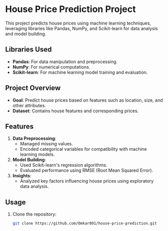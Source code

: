 # House Price Prediction Project

This project predicts house prices using machine learning techniques, leveraging libraries like Pandas, NumPy, and Scikit-learn for data analysis and model building.

## Libraries Used
- **Pandas**: For data manipulation and preprocessing.
- **NumPy**: For numerical computations.
- **Scikit-learn**: For machine learning model training and evaluation.

## Project Overview
- **Goal**: Predict house prices based on features such as location, size, and other attributes.
- **Dataset**: Contains house features and corresponding prices.

## Features
1. **Data Preprocessing**:
   - Managed missing values.
   - Encoded categorical variables for compatibility with machine learning models.
2. **Model Building**:
   - Used Scikit-learn's regression algorithms.
   - Evaluated performance using RMSE (Root Mean Squared Error).
3. **Insights**:
   - Analyzed key factors influencing house prices using exploratory data analysis.

## Usage
1. Clone the repository:
   ```bash
   git clone https://github.com/Omkar891/house-price-prediction.git

